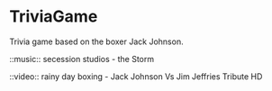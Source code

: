 # TriviaGame

Trivia game based on the boxer Jack Johnson.

::music::
secession studios - the Storm

::video::
rainy day boxing - Jack Johnson Vs Jim Jeffries Tribute HD
